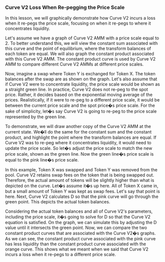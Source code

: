 ### Curve V2 Loss When Re-pegging the Price Scale

In this lesson, we will graphically demonstrate how Curve V2 incurs a loss when it re-pegs the price scale, focusing on when it re-pegs to where it concentrates liquidity. 

Let's assume we have a graph of Curve V2 AMM with a price scale equal to 2. To better understand this, we will view the constant sum associated with this curve and the point of equilibrium, where the transform balances of each token are equal. We will also graph the constant product associated with this Curve V2 AMM. The constant product curve is used by Curve V2 AMM to compare different Curve V2 AMMs at different price scales.

Now, imagine a swap where Token Y is exchanged for Token X. The token balances after the swap are as shown on the graph. Let's also assume that if Curve V2 were to concentrate liquidity, the price scale would be shown as a straight green line. In practice, Curve V2 does not re-peg to the spot price. Rather, it decides based on the exponential moving average of the prices. Realistically, if it were to re-peg to a different price scale, it would be between the current price scale and the spot price�s price scale. For the sake of simplicity, let�s say Curve V2 is going to re-peg to the price scale represented by the green line.

To demonstrate, we will draw another copy of the Curve V2 AMM at the current state. We�ll do the same for the constant sum and the constant product, and highlight the point where the transform balances are equal. If Curve V2 was to re-peg where it concentrates liquidity, it would need to update the price scale. So let�s adjust the price scale to match the new price scale, shown as the green line. Now the green line�s price scale is equal to the pink line�s price scale.

In this example, Token X was swapped and Token Y was removed from the pool. Curve V2 retains swap fees on the token that is being swapped out. Therefore, the actual amount of tokens will be slightly higher than what is depicted on the curve. Let�s assume it�s up here. All of Token X came in, but a small amount of Token Y was kept as swap fees. Let's say that point is here. Next, Curve V2 calculates D so that the pink curve will go through the green point. This depicts the actual token balances. 

Considering the actual token balances and all of Curve V2's parameters, including the price scale, it�s going to solve for D so that the Curve V2 equation is satisfied. On the graph, we can simulate this by adjusting the D value until it intersects the green point.  Now, we can compare the two constant product curves that are associated with the Curve V2�s graphs. As we can see, the constant product curve associated with the pink curve has less liquidity than the constant product curve associated with the orange curve. This shows what we meant when we said that Curve V2 incurs a loss when it re-pegs to a different price scale.
